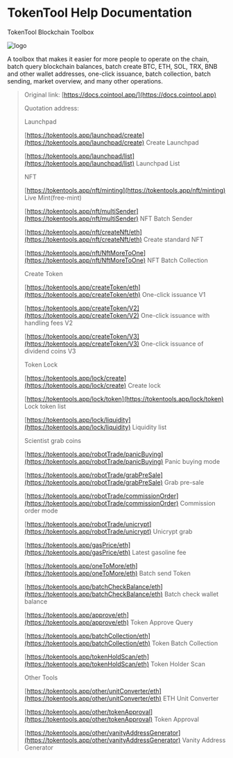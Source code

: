 # TokenTool Help Documentation

TokenTool Blockchain Toolbox

<img src=".gitbook/assets/logo.jpg" alt="logo" />

A toolbox that makes it easier for more people to operate on the chain, batch query blockchain balances, batch create BTC, ETH, SOL, TRX, BNB and other wallet addresses, one-click issuance, batch collection, batch sending, market overview, and many other operations.

> Original link: [https://docs.cointool.app/](https://docs.cointool.app)
>
> Quotation address:
>
> Launchpad
>
> [https://tokentools.app/launchpad/create](https://tokentools.app/launchpad/create) Create Launchpad
>
> [https://tokentools.app/launchpad/list](https://tokentools.app/launchpad/list) Launchpad List
>
> NFT
>
> [https://tokentools.app/nft/minting](https://tokentools.app/nft/minting) Live Mint(free-mint)
>
> [https://tokentools.app/nft/multiSender](https://tokentools.app/nft/multiSender) NFT Batch Sender
>
> [https://tokentools.app/nft/createNft/eth](https://tokentools.app/nft/createNft/eth) Create standard NFT
>
> [https://tokentools.app/nft/NftMoreToOne](https://tokentools.app/nft/NftMoreToOne) NFT Batch Collection
>
> Create Token
>
> [https://tokentools.app/createToken/eth](https://tokentools.app/createToken/eth) One-click issuance V1
>
> [https://tokentools.app/createToken/V2](https://tokentools.app/createToken/V2) One-click issuance with handling fees V2
>
> [https://tokentools.app/createToken/V3](https://tokentools.app/createToken/V3) One-click issuance of dividend coins V3
>
> Token Lock
>
> [https://tokentools.app/lock/create](https://tokentools.app/lock/create) Create lock
>
> [https://tokentools.app/lock/token](https://tokentools.app/lock/token) Lock token list
>
> [https://tokentools.app/lock/liquidity](https://tokentools.app/lock/liquidity) Liquidity list
>
> Scientist grab coins
>
> [https://tokentools.app/robotTrade/panicBuying](https://tokentools.app/robotTrade/panicBuying) Panic buying mode
>
> [https://tokentools.app/robotTrade/grabPreSale](https://tokentools.app/robotTrade/grabPreSale) Grab pre-sale
>
> [https://tokentools.app/robotTrade/commissionOrder](https://tokentools.app/robotTrade/commissionOrder) Commission order mode
>
> [https://tokentools.app/robotTrade/unicrypt](https://tokentools.app/robotTrade/unicrypt) Unicrypt grab
>
> [https://tokentools.app/gasPrice/eth](https://tokentools.app/gasPrice/eth) Latest gasoline fee
>
> [https://tokentools.app/oneToMore/eth](https://tokentools.app/oneToMore/eth) Batch send Token
>
> [https://tokentools.app/batchCheckBalance/eth](https://tokentools.app/batchCheckBalance/eth) Batch check wallet balance
>
> [https://tokentools.app/approve/eth](https://tokentools.app/approve/eth) Token Approve Query
>
> [https://tokentools.app/batchCollection/eth](https://tokentools.app/batchCollection/eth) Token Batch Collection
>
> [https://tokentools.app/tokenHoldScan/eth](https://tokentools.app/tokenHoldScan/eth) Token Holder Scan
>
> Other Tools
> 
> [https://tokentools.app/other/unitConverter/eth](https://tokentools.app/other/unitConverter/eth) ETH Unit Converter
> 
> [https://tokentools.app/other/tokenApproval](https://tokentools.app/other/tokenApproval) Token Approval
> 
> [https://tokentools.app/other/vanityAddressGenerator](https://tokentools.app/other/vanityAddressGenerator) Vanity Address Generator